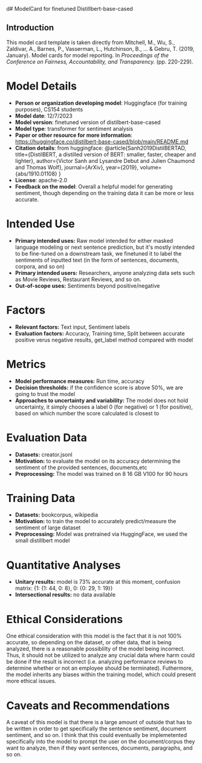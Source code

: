 d﻿# ModelCard for finetuned Distillbert-base-cased

## Introduction

This model card template is taken directly from Mitchell, M., Wu, S., Zaldivar, A., Barnes, P., Vasserman, L., Hutchinson, B., ... & Gebru, T. (2019, January). Model cards for model reporting. In *Proceedings of the Conference on Fairness, Accountability, and Transparency.* (pp. 220-229).

# Model Details

- **Person or organization developing model**: Huggingface (for training purposes), CS154 students
- **Model date**: 12/7/2023
- **Model version**: finetuned version of distilbert-base-cased 
- **Model type**: transformer for sentiment analysis
- **Paper or other resource for more information**: https://huggingface.co/distilbert-base-cased/blob/main/README.md
- **Citation details**:  from huggingface: @article{Sanh2019DistilBERTAD,
  title={DistilBERT, a distilled version of BERT: smaller, faster, cheaper and lighter},
  author={Victor Sanh and Lysandre Debut and Julien Chaumond and Thomas Wolf},
  journal={ArXiv},
  year={2019},
  volume={abs/1910.01108}
}
- **License**: apache-2.0
- **Feedback on the model**:
Overall a helpful model for generating sentiment, though depending on the training data it can be more or less accurate. 

# Intended Use

- **Primary intended uses:** Raw model intended for either masked language modeling or next sentence prediction, but it's mostly intended to be fine-tuned on a downstream task, we finetuned it to label the sentiments of inputted text (in the form of sentences, documents, corpora, and so on)
- **Primary intended users:** Researchers, anyone analyzing data sets such as Movie Reviews, Restaurant Reviews, and so on. 
- **Out-of-scope uses:** Sentiments beyond positive/negative

# Factors

- **Relevant factors:** Text input, Sentiment labels
- **Evaluation factors:** Accuracy, Training time, Split between accurate positive verus negative results, get_label method compared with model

# Metrics
- **Model performance measures:** Run time, accuracy 
- **Decision thresholds:** if the confidence score is above 50%, we are going to trust the model
- **Approaches to uncertainty and variability:** The model does not hold uncertainty, it simply chooses a label 0 (for negative) or 1 (for positive), based on which number the score calculated is closest to

# Evaluation Data
- **Datasets:** creator.jsonl
- **Motivation:** to evaluate the model on its accuracy determining the sentiment of the provided sentences, documents,etc
- **Preprocessing:** The model was trained on 8 16 GB V100 for 90 hours

# Training Data

- **Datasets:** bookcorpus, wikipedia
- **Motivation:** to train the model to accurately predict/measure the sentiment of large dataset
- **Preprocessing:** Model was pretrained via HuggingFace, we used the small distillbert model

# Quantitative Analyses

- **Unitary results:** model is 73% accurate at this moment, confusion matrix: {1: {1: 44, 0: 8}, 0: {0: 29, 1: 19}}
- **Intersectional results:** no data available

# Ethical Considerations
One ethical consideration with this model is the fact that it is not 100% accurate, so depending on the dataset, or other data, that is being analyzed, there is a reasonable possiblilty of the model being incorrect. Thus, it should not be utilized to analyze any crucial data where harm could be done if the result is incorrect (i.e. analyzing performance reviews to determine whether or not an employee should be terminated). Futhermore, the model inherits any biases within the training model, which could present more ethical issues. 
# Caveats and Recommendations
A caveat of this model is that there is a large amount of outside that has to be written in order to get specifically the sentence sentiment, document sentiment, and so on. I think that this could eventually be implemetented specifically into the model to prompt the user on the document/corpus they want to analyze, then if they want sentences, documents, paragraphs, and so on. 
